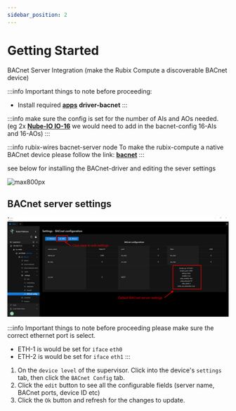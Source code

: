 ```yaml
---
sidebar_position: 2
---
```


# Getting Started

BACnet Server Integration (make the Rubix Compute a discoverable BACnet device)

:::info Important things to note before proceeding:
* Install required **[apps](../../../setup/apps.md)** **driver-bacnet**
:::


:::info
make sure the config is set for the number of AIs and AOs needed. (eg 2x **[Nube-IO IO-16](../../../../hardware/controllers/io-controllers/IO-16/overview.md)** we would need to add in the bacnet-config
16-AIs and 16-AOs)
:::


:::info rubix-wires bacnet-server node
To make the rubix-compute a native BACnet device please follow the link: **[bacnet](../../../wires/bacnet.md)** 
:::

see below for installing the BACnet-driver and editing the sever settings

![max800px](img/bacnet-config.gif)

## BACnet server settings

![config.png](img/config.png)


:::info Important things to note before proceeding
please make sure the correct ethernet port is select.
* ETH-1 is would be set for `iface` `eth0`
* ETH-2 is would be set for `iface` `eth1`
:::

1. On the `device level` of the supervisor. Click into the device's `settings` tab, then click the `BACnet Config` tab.
2. Click the `edit` button to see all the configurable fields (server name, BACnet ports, device ID etc)
3. Click the `Ok` button and refresh for the changes to update. 